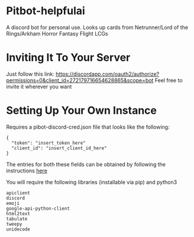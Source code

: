 # Pitbot-helpfulai

A discord bot for personal use. Looks up cards from Netrunner/Lord of the Rings/Arkham Horror Fantasy Flight LCGs

# Inviting It To Your Server

Just follow this link:
https://discordapp.com/oauth2/authorize?permissions=0&client_id=272179716654628865&scope=bot
Feel free to invite it wherever you want

# Setting Up Your Own Instance

Requires a pibot-discord-cred.json file that looks like the following:
```
{
  "token": "insert_token_here"
  "client_id": "insert_client_id_here"
}
```
The entries for both these fields can be obtained by following the instructions [here](https://github.com/reactiflux/discord-irc/wiki/Creating-a-discord-bot-&-getting-a-token)

You will require the following libraries (installable via pip) and python3
```
apiclient
discord
emoji
google-api-python-client
html2text
tabulate
tweepy
unidecode
```

